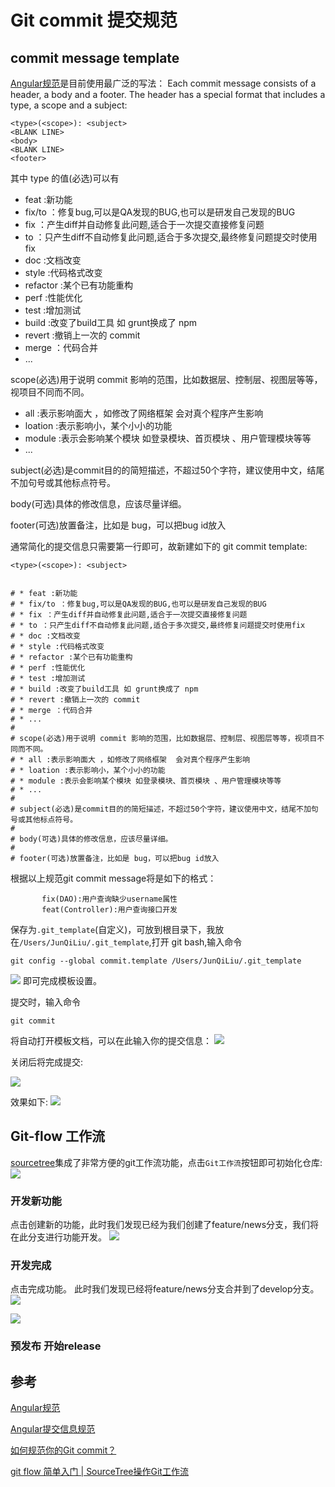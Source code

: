 # Git commit 提交规范

## commit message template
[Angular规范](https://github.com/angular/angular.js/blob/master/DEVELOPERS.md#-git-commit-guidelines)是目前使用最广泛的写法：
Each commit message consists of a header, a body and a footer. The header has a special format that includes a type, a scope and a subject:

```
<type>(<scope>): <subject>
<BLANK LINE>
<body>
<BLANK LINE>
<footer> 
```

其中 type 的值(必选)可以有
* feat :新功能 
* fix/to ：修复bug,可以是QA发现的BUG,也可以是研发自己发现的BUG
* fix ：产生diff并自动修复此问题,适合于一次提交直接修复问题
* to ：只产生diff不自动修复此问题,适合于多次提交,最终修复问题提交时使用fix
* doc :文档改变
* style :代码格式改变
* refactor :某个已有功能重构
* perf :性能优化
* test :增加测试
* build :改变了build工具 如 grunt换成了 npm
* revert :撤销上一次的 commit 
* merge ：代码合并
* ...

scope(必选)用于说明 commit 影响的范围，比如数据层、控制层、视图层等等，视项目不同而不同。
* all :表示影响面大 ，如修改了网络框架  会对真个程序产生影响
* loation :表示影响小，某个小小的功能
* module :表示会影响某个模块 如登录模块、首页模块 、用户管理模块等等
* ...

subject(必选)是commit目的的简短描述，不超过50个字符，建议使用中文，结尾不加句号或其他标点符号。

body(可选)具体的修改信息，应该尽量详细。

footer(可选)放置备注，比如是 bug，可以把bug id放入

通常简化的提交信息只需要第一行即可，故新建如下的 git commit template:
```
<type>(<scope>): <subject>


# * feat :新功能 
# * fix/to ：修复bug,可以是QA发现的BUG,也可以是研发自己发现的BUG
# * fix ：产生diff并自动修复此问题,适合于一次提交直接修复问题
# * to ：只产生diff不自动修复此问题,适合于多次提交,最终修复问题提交时使用fix
# * doc :文档改变
# * style :代码格式改变
# * refactor :某个已有功能重构
# * perf :性能优化
# * test :增加测试
# * build :改变了build工具 如 grunt换成了 npm
# * revert :撤销上一次的 commit 
# * merge ：代码合并
# * ...
# 
# scope(必选)用于说明 commit 影响的范围，比如数据层、控制层、视图层等等，视项目不同而不同。
# * all :表示影响面大 ，如修改了网络框架  会对真个程序产生影响
# * loation :表示影响小，某个小小的功能
# * module :表示会影响某个模块 如登录模块、首页模块 、用户管理模块等等
# * ...
# 
# subject(必选)是commit目的的简短描述，不超过50个字符，建议使用中文，结尾不加句号或其他标点符号。
# 
# body(可选)具体的修改信息，应该尽量详细。
# 
# footer(可选)放置备注，比如是 bug，可以把bug id放入
```
根据以上规范git commit message将是如下的格式：
```
       fix(DAO):用户查询缺少username属性 
       feat(Controller):用户查询接口开发
```
保存为`.git_template`(自定义)，可放到根目录下，我放在`/Users/JunQiLiu/.git_template`,打开 git bash,输入命令

```
git config --global commit.template /Users/JunQiLiu/.git_template
```
![](2.png)
即可完成模板设置。

提交时，输入命令
```
git commit
```
将自动打开模板文档，可以在此输入你的提交信息：
![](4.png)

关闭后将完成提交:

![](5.png)

效果如下:
![](6.png)


## Git-flow 工作流
[sourcetree](https://www.sourcetreeapp.com/)集成了非常方便的git工作流功能，点击`Git工作流`按钮即可初始化仓库:
![](7.png)

### 开发新功能
点击创建新的功能，此时我们发现已经为我们创建了feature/news分支，我们将在此分支进行功能开发。
![](8.png)

### 开发完成
点击完成功能。 此时我们发现已经将feature/news分支合并到了develop分支。
![](9.png) 

![](10.png)

### 预发布 开始release




## 参考
[Angular规范](https://github.com/angular/angular.js/blob/master/DEVELOPERS.md#-git-commit-guidelines)

[Angular提交信息规范](https://zj-git-guide.readthedocs.io/zh_CN/latest/message/Angular%E6%8F%90%E4%BA%A4%E4%BF%A1%E6%81%AF%E8%A7%84%E8%8C%83/)

[如何规范你的Git commit？](https://zhuanlan.zhihu.com/p/182553920)

[git flow 简单入门 | SourceTree操作Git工作流](https://www.cnblogs.com/liuqitoday/p/12102791.html)
